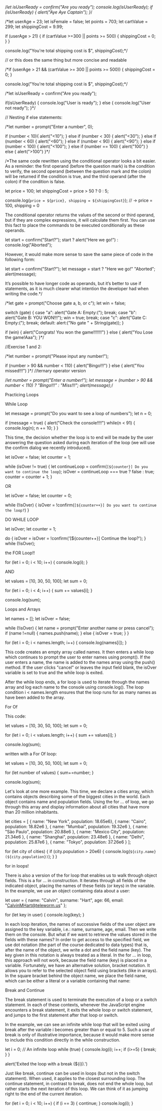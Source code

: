 /*let isUserReady = confirm("Are you ready");
console.log(isUserReady);
if (isUserReady) {
  alert("Aye Aye Captain");
}*/


/*let userAge = 23;
let isFemale = false;
let points = 703;
let cartValue = 299;
let shippingCost = 9.99;

if (userAge > 21) {
  if (cartValue >=300 || points >= 500) {
    shippingCost = 0;
  }
}

console.log("You're total shipping cost is $", shippingCost);*/

// or this does the same thing but more concise and readable

/*if (userAge > 21 && (cartValue >= 300 || points >= 500)) {
  shippingCost = 0;
}

console.log("You're total shipping cost is $", shippingCost);*/


/*let isUserReady = confirm("Are you ready");

if(isUserReady) {
  console.log("User is ready");
} else {
  console.log("User not ready");
}*/


// Nesting if else statements:

/*let number = prompt("Enter a number", 0);

if (number < 10){
  alert("<10");
} else if (number < 30) {
  alert("<30");
} else if (number < 60) {
  alert("<60");
} else if (number < 90) {
  alert("<90");
} else if (number < 100) {
  alert("<100");
} else if (number == 100) {
  alert("100")
} else {
  alert(">100")
}*/


/*The same code rewritten using the conditional operator looks a bit easier. As a reminder: the first operand (before the question mark) is the condition to verify, the second operand (between the question mark and the colon) will be returned if the condition is true, and the third operand (after the colon) if the condition is false.

let price = 100;
let shippingCost = price > 50 ? 0 : 5;

console.log(`price = ${price}, shipping = ${shippingCost}`); // -> price = 100, shipping = 0

The conditional operator returns the values of the second or third operand, but if they are complex expressions, it will calculate them first. You can use this fact to place the commands to be executed conditionally as these operands.

let start = confirm("Start?");
start ? alert("Here we go!") : console.log("Aborted");

However, it would make more sense to save the same piece of code in the following form:

let start = confirm("Start?");
let message = start ? "Here we go!" "Aborted";
alert(message);

It’s possible to have longer code as operands, but it’s better to use if statements, as it is much clearer what intention the developer had when writing the code.*/

/*let gate = prompt("Choose gate a, b, or c");
let win = false;

switch (gate) {
  case "a":
    alert("Gate A: Empty:(");
    break;
  case "b":
    alert("Gate B: YOU WON!!!");
    win = true;
    break;
  case "c":
    alert("Gate C: Empty:(");
    break;
  default:
    alert:("No gate " + String(gate));
}

if (win) {
  alert("Congrats! You won the game!!!!!!!")
} else {
  alert("You Lose the game!Aaa");
}*/

//Exercise 1 and 2:

/*let number = prompt("Please input any number!");

if (number > 90 && number < 110) {
  alert("Bingo!!!")
} else {
  alert("You missed!!!")
}*/
//ternary operator version

/*let number = prompt("Enter a number!");
let message = (number > 90 && number < 110) ? "Bingo!!!" : "Miss!!!";
alert(message);*/


Practicing Loops

While Loop

let message = prompt("Do you want to see a loop of numbers");
let n = 0;

if (message = true) {
  alert("Check the console!!!!")
  while(n < 91) {
    console.log(n);
    n += 10;
  }
}

This time, the decision whether the loop is to end will be made by the user answering the question asked during each iteration of the loop (we will use the confirm dialog we recently introduced).


let isOver = false;
let counter = 1;

while (isOver != true) {
  let continueLoop = confirm(`[${counter}] Do you want to continue the loop`);
  isOver = continueLoop === true ? false : true;
  counter = counter + 1;
}

OR

let isOver = false;
let counter = 0;

while (!isOver) {
  isOver = !confirm(`[${counter++}] Do you want to continue the loop?`)
}

DO WHILE LOOP

let isOver;
let counter = 1;

do {
  isOver = isOver = !confirm('[${counter++}] Continue the loop?');
} while (!isOver);

the FOR Loop!!

for (let i = 0; i < 10; i++) {
  console.log(i);
}

AND

let values = [10, 30, 50, 100];
let sum = 0;

for (let i = 0; i < 4; i++) {
  sum += values[i];
}

console.log(sum);

Loops and Arrays

let names = [];
let isOver = false;

while (!isOver) {
  let name = prompt("Enter another name or press cancel");
  if (name !=null) {
    names.push(name);
  } else {
    isOver = true;
  }
}

for (let i = 0; i < names.length; i++) {
  console.log(names[i]);
}

This code creates an empty array called names. It then enters a while loop which continues to prompt the user to enter names using prompt(). If the user enters a name, the name is added to the names array using the push() method. If the user clicks "cancel" or leaves the input field blank, the isOver variable is set to true and the while loop is exited.

After the while loop ends, a for loop is used to iterate through the names array and log each name to the console using console.log(). The loop condition i < names.length ensures that the loop runs for as many names as have been added to the array.


For Of

This code: 

let values = [10, 30, 50, 100];
let sum = 0;

for (let i = 0; i < values.length; i++) {
  sum += values[i];
}

console.log(sum);

written with a For Of loop: 

let values = [10, 30, 50, 100];
let sum = 0;

for (let number of values) {
  sum+=number;
}

console.log(sum);

Let's look at one more example. This time, we declare a cities array, which contains objects describing some of the biggest cities in the world. Each object contains name and population fields. Using the for ... of loop, we go through this array and display information about all cities that have more than 20 million inhabitants.

let cities = [
  { name: "New York", population: 18.65e6},
  { name: "Cairo", population: 18.82e6 },
  { name: "Mumbai", population: 19.32e6 },
  { name: "São Paulo", population: 20.88e6 },
  { name: "Mexico City", population: 21.34e6 },
  { name: "Shanghai", population: 23.48e6 },
  { name: "Delhi", population: 25.87e6 },
  { name: "Tokyo", population: 37.26e6 }
];

for (let city of cities) {
  if (city.population > 20e6) {
    console.log(`${city.name} (${city.population})`);
  }
}

for in loops!

There is also a version of the for loop that enables us to walk through object fields. This is a for ... in construction. It iterates through all fields of the indicated object, placing the names of these fields (or keys) in the variable. In the example, we use an object containing data about a user:

let user = {
  name: "Calvin",
  surname: "Hart",
  age: 66,
  email: "CalvinMHart@teleworm.us"
};

for (let key in user) {
  console.log(key);
}

In each loop iteration, the names of successive fields of the user object are assigned to the key variable, i.e.: name, surname, age, email. Then we write them on the console. But what if we want to retrieve the values stored in the fields with these names? In order to get access to the specified field, we use dot notation (the part of the course dedicated to data types) that is, after the name of the object, we write a dot and the field name (key). The key given in this notation is always treated as a literal. In the for ... in loop, this approach will not work, because the field name (key) is placed in a variable. Fortunately, we have an alternative solution, bracket notation. It allows you to refer to the selected object field using brackets (like in arrays). In the square bracket behind the object name, we place the field name, which can be either a literal or a variable containing that name:

Break and Continue

The break statement is used to terminate the execution of a loop or a switch statement. In each of these contexts, whenever the JavaScript engine encounters a break statement, it exits the whole loop or switch statement, and jumps to the first statement after that loop or switch.

In the example, we can see an infinite while loop that will be exited using break after the variable i becomes greater than or equal to 5. Such a use of break is only of illustrative importance, because it would make more sense to include this condition directly in the while construction.

let i = 0;
// An infinite loop
while (true) {
  console.log(i);
  i++;
  if (i>=5) {
    break;
  }
}

alert('Exited the loop with a break (${i}).')


Just like break, continue can be used in loops (but not in the switch statement). When used, it applies to the closest surrounding loop. The continue statement, in contrast to break, does not end the whole loop, but rather starts the next iteration of this loop. We can think of it as jumping right to the end of the current iteration.

for (let i = 0; i < 10; i++) {
  if (i == 3) {
    continue;
  }
  console.log(i);
}














